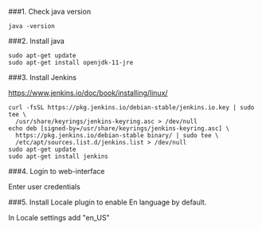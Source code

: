 ###1. Check java version

```
java -version 
```

###2. Install java
```
sudo apt-get update
sudo apt-get install openjdk-11-jre
```

###3. Install Jenkins

https://www.jenkins.io/doc/book/installing/linux/

```
curl -fsSL https://pkg.jenkins.io/debian-stable/jenkins.io.key | sudo tee \
  /usr/share/keyrings/jenkins-keyring.asc > /dev/null
echo deb [signed-by=/usr/share/keyrings/jenkins-keyring.asc] \
  https://pkg.jenkins.io/debian-stable binary/ | sudo tee \
  /etc/apt/sources.list.d/jenkins.list > /dev/null
sudo apt-get update
sudo apt-get install jenkins
```

###4. Login to web-interface

Enter user credentials


###5. Install Locale plugin to enable En language by default.

In Locale settings add "en_US"